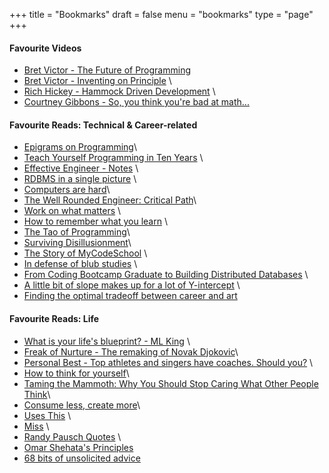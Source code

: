 +++
title = "Bookmarks"
draft = false
menu = "bookmarks"
type = "page"
+++

#### Favourite Videos
- [Bret Victor - The Future of Programming](https://www.youtube.com/watch?v=8pTEmbeENF4)
- [Bret Victor - Inventing on Principle](https://www.youtube.com/watch?v=PUv66718DII) \
- [Rich Hickey - Hammock Driven Development](https://www.youtube.com/watch?v=f84n5oFoZBc) \
- [Courtney Gibbons - So, you think you're bad at math...](https://www.youtube.com/watch?v=kenf8E1RuoA)


#### Favourite Reads: Technical & Career-related
- [Epigrams on Programming](https://gist.github.com/camdez/812824ed9d48df14604d)\
- [Teach Yourself Programming in Ten Years](https://norvig.com/21-days.html) \
- [Effective Engineer - Notes](https://gist.github.com/rondy/af1dee1d28c02e9a225ae55da2674a6f) \
- [RDBMS in a single picture](https://medium.com/@iljamoisejevs/relational-database-in-a-single-picture-dcc5685a4105) \
- [Computers are hard](https://medium.com/computers-are-hard/computers-are-hard-ed82bccc5c87)\
- [The Well Rounded Engineer: Critical Path](https://speakerdeck.com/swanandp/the-well-rounded-engineer)\
- [Work on what matters](https://staffeng.com/guides/work-on-what-matters) \
- [How to remember what you learn](https://vasilishynkarenka.com/learning/) \
- [The Tao of Programming](https://www.mit.edu/~xela/tao.html)\
- [Surviving Disillusionment](https://www.spakhm.com/p/surviving-disillusionment)\
- [The Story of MyCodeSchool](https://www.freecodecamp.org/news/mycodeschool-youtube-channel-history/) \
- [In defense of blub studies](https://www.benkuhn.net/blub/) \
- [From Coding Bootcamp Graduate to Building Distributed Databases](https://medium.com/swlh/from-coding-bootcamp-graduate-to-building-distributed-databases-29acbb723d8) \
- [A little bit of slope makes up for a lot of Y-intercept](https://gist.github.com/gtallen1187/e83ed02eac6cc8d7e185) \
- [Finding the optimal tradeoff between career and art](https://catern.com/optimize.html)


#### Favourite Reads: Life
- [What is your life's blueprint? - ML King](https://projects.seattletimes.com/mlk/words-blueprint.html) \
- [Freak of Nurture - The remaking of Novak Djokovic](https://www.espn.in/tennis/story/_/id/8132800/has-novak-djokovic-become-fittest-athlete-ever-espn-magazine)\
- [Personal Best - Top athletes and singers have coaches. Should you?](https://www.newyorker.com/magazine/2011/10/03/personal-best) \
- [How to think for yourself](http://paulgraham.com/think.html)\
- [Taming the Mammoth: Why You Should Stop Caring What Other People Think](https://waitbutwhy.com/2014/06/taming-mammoth-let-peoples-opinions-run-life.html)\
- [Consume less, create more](https://blog.tjcx.me/p/consume-less-create-more)\
- [Uses This](https://usesthis.com/) \
- [Miss](https://zenhabits.net/miss/) \
- [Randy Pausch Quotes](https://www.goodreads.com/author/quotes/287960.Randy_Pausch) \
- [Omar Shehata's Principles](https://omarshehata.me/principles)
- [68 bits of unsolicited advice](https://www.linkedin.com/pulse/kevin-kellys-68-bits-unsolicited-advice-numbered-aurobindo-sundaram/)

